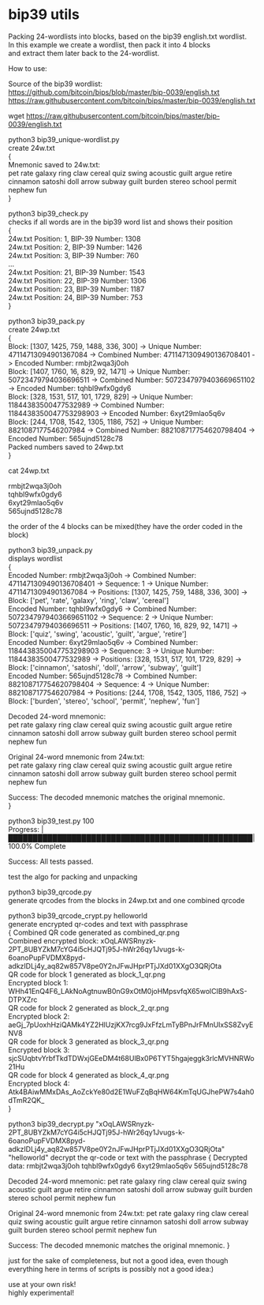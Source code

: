 # bip39 utils</br>

Packing 24-wordlists into blocks, based on the bip39 english.txt wordlist.</br>
In this example we create a wordlist, then pack it into 4 blocks</br>
and extract them later back to the 24-wordlist.</br>

How to use:</br>

Source of the bip39 wordlist:</br>
https://github.com/bitcoin/bips/blob/master/bip-0039/english.txt</br>
https://raw.githubusercontent.com/bitcoin/bips/master/bip-0039/english.txt</br>

wget https://raw.githubusercontent.com/bitcoin/bips/master/bip-0039/english.txt</br>


python3 bip39_unique-wordlist.py</br>
create 24w.txt</br>
{</br>
Mnemonic saved to 24w.txt:</br>
pet rate galaxy ring claw cereal quiz swing acoustic guilt argue retire cinnamon satoshi doll arrow subway guilt burden stereo school permit nephew fun</br>
}</br>

python3 bip39_check.py</br>
checks if all words are in the bip39 word list and shows their position</br>
{</br>
24w.txt Position: 1, BIP-39 Number: 1308</br>
24w.txt Position: 2, BIP-39 Number: 1426</br>
24w.txt Position: 3, BIP-39 Number: 760</br>
...</br>
24w.txt Position: 21, BIP-39 Number: 1543</br>
24w.txt Position: 22, BIP-39 Number: 1306</br>
24w.txt Position: 23, BIP-39 Number: 1187</br>
24w.txt Position: 24, BIP-39 Number: 753</br>
}</br>


python3 bip39_pack.py</br>
create 24wp.txt</br>
{</br>
Block: [1307, 1425, 759, 1488, 336, 300] -> Unique Number: 47114713094901367084 -> Combined Number: 4711471309490136708401 -> Encoded Number: rmbjt2wqa3j0oh</br>
Block: [1407, 1760, 16, 829, 92, 1471] -> Unique Number: 50723479794036696511 -> Combined Number: 5072347979403669651102 -> Encoded Number: tqhbl9wfx0gdy6</br>
Block: [328, 1531, 517, 101, 1729, 829] -> Unique Number: 11844383500477532989 -> Combined Number: 1184438350047753298903 -> Encoded Number: 6xyt29mlao5q6v</br>
Block: [244, 1708, 1542, 1305, 1186, 752] -> Unique Number: 8821087177546207984 -> Combined Number: 882108717754620798404 -> Encoded Number: 565ujnd5128c78</br>
Packed numbers saved to 24wp.txt</br>
}</br>

cat 24wp.txt</br>

rmbjt2wqa3j0oh</br>
tqhbl9wfx0gdy6</br>
6xyt29mlao5q6v</br>
565ujnd5128c78</br>

the order of the 4 blocks can be mixed(they have the order coded in the block)</br>


python3 bip39_unpack.py</br>
displays wordlist</br>
{</br>
Encoded Number: rmbjt2wqa3j0oh -> Combined Number: 4711471309490136708401 -> Sequence: 1 -> Unique Number: 47114713094901367084 -> Positions: [1307, 1425, 759, 1488, 336, 300] -> Block: ['pet', 'rate', 'galaxy', 'ring', 'claw', 'cereal']</br>
Encoded Number: tqhbl9wfx0gdy6 -> Combined Number: 5072347979403669651102 -> Sequence: 2 -> Unique Number: 50723479794036696511 -> Positions: [1407, 1760, 16, 829, 92, 1471] -> Block: ['quiz', 'swing', 'acoustic', 'guilt', 'argue', 'retire']</br>
Encoded Number: 6xyt29mlao5q6v -> Combined Number: 1184438350047753298903 -> Sequence: 3 -> Unique Number: 11844383500477532989 -> Positions: [328, 1531, 517, 101, 1729, 829] -> Block: ['cinnamon', 'satoshi', 'doll', 'arrow', 'subway', 'guilt']</br>
Encoded Number: 565ujnd5128c78 -> Combined Number: 882108717754620798404 -> Sequence: 4 -> Unique Number: 8821087177546207984 -> Positions: [244, 1708, 1542, 1305, 1186, 752] -> Block: ['burden', 'stereo', 'school', 'permit', 'nephew', 'fun']</br>

Decoded 24-word mnemonic:</br>
pet rate galaxy ring claw cereal quiz swing acoustic guilt argue retire cinnamon satoshi doll arrow subway guilt burden stereo school permit nephew fun</br>

Original 24-word mnemonic from 24w.txt:</br>
pet rate galaxy ring claw cereal quiz swing acoustic guilt argue retire cinnamon satoshi doll arrow subway guilt burden stereo school permit nephew fun</br>

Success: The decoded mnemonic matches the original mnemonic.</br>
}


python3 bip39_test.py 100</br>
Progress: |██████████████████████████████████████████████████| 100.0% Complete</br>

Success: All tests passed.</br>

test the algo for packing and unpacking


python3 bip39_qrcode.py</br>
generate qrcodes from the blocks in 24wp.txt and one combined qrcode</br>


python3 bip39_qrcode_crypt.py helloworld</br>
generate encrypted qr-codes and text with passphrase</br>
{
Combined QR code generated as combined_qr.png</br>
Combined encrypted block: xOqLAWSRnyzk-2PT_8UBYZkM7cYG4i5cHJQTj95J-hWr26qy1Jvugs-k-6oanoPupFVDMX8pyd-adkzIDLj4y_aq82w857V8pe0Y2nJFwJHprPTjJXd01XXgO3QRjOta</br>
QR code for block 1 generated as block_1_qr.png</br>
Encrypted block 1: WHh41EnQ4F6_LAkNoAgtnuwB0nG9xOtM0joHMpsvfqX65wolCIB9hAxS-DTPXZrc</br>
QR code for block 2 generated as block_2_qr.png</br>
Encrypted block 2: aeGj_7pUoxhHziQAMk4YZ2HlUzjKX7rcg9JxFfzLmTyBPnJrFMnUlxSS8ZvyENV8</br>
QR code for block 3 generated as block_3_qr.png</br>
Encrypted block 3: sjcSUqbtvYrbfTkdTDWxjGEeDM4t68UlBx0P6TYT5hgajeggk3rlcMVHNRWo21Hu</br>
QR code for block 4 generated as block_4_qr.png</br>
Encrypted block 4: Atk4BAiwMMxDAs_AoZckYe80d2E1WuFZqBqHW64KmTqUGJhePW7s4ah0dTmR2QK_</br>
}

python3 bip39_decrypt.py "xOqLAWSRnyzk-2PT_8UBYZkM7cYG4i5cHJQTj95J-hWr26qy1Jvugs-k-6oanoPupFVDMX8pyd-adkzIDLj4y_aq82w857V8pe0Y2nJFwJHprPTjJXd01XXgO3QRjOta" "helloworld"
decrypt the qr-code or text with the passphrase
{
Decrypted data: rmbjt2wqa3j0oh tqhbl9wfx0gdy6 6xyt29mlao5q6v 565ujnd5128c78

Decoded 24-word mnemonic:
pet rate galaxy ring claw cereal quiz swing acoustic guilt argue retire cinnamon satoshi doll arrow subway guilt burden stereo school permit nephew fun

Original 24-word mnemonic from 24w.txt:
pet rate galaxy ring claw cereal quiz swing acoustic guilt argue retire cinnamon satoshi doll arrow subway guilt burden stereo school permit nephew fun

Success: The decoded mnemonic matches the original mnemonic.
}


just for the sake of completeness, but not a good idea, even though everything here in terms of scripts is possibly not a good idea:)</br>


use at your own risk!</br>
highly experimental!</br>
